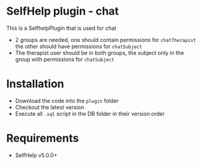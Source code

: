 # SelfHelp plugin - chat

This is a SelfhelpPlugin that is used for chat

 - 2 groups are needed, one should contain permissions for `chatTherapist` the other should have permissions for `chatSubject`
 - The therapist user should be in both groups, the subject only in the group with permissions for `chatSubject`

# Installation

 - Download the code into the `plugin` folder
 - Checkout the latest version 
 - Execute all `.sql` script in the DB folder in their version order

# Requirements

 - SelfHelp v5.0.0+
